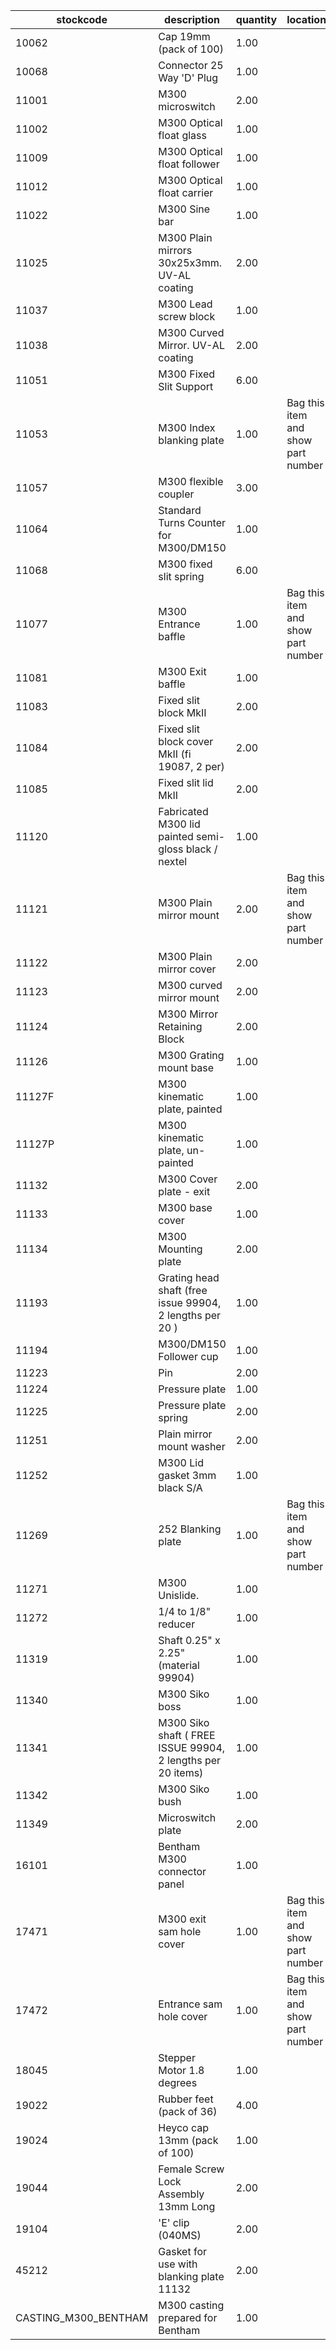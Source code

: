 |stockcode|description|quantity|location|
|---------|-----------|--------|--------|
|10062|Cap 19mm (pack of 100)|1.00||
|10068|Connector 25 Way 'D' Plug|1.00||
|11001|M300 microswitch|2.00||
|11002|M300 Optical float glass|1.00||
|11009|M300 Optical float follower|1.00||
|11012|M300 Optical float carrier|1.00||
|11022|M300 Sine bar|1.00||
|11025|M300 Plain mirrors 30x25x3mm.  UV-AL coating|2.00||
|11037|M300 Lead screw block|1.00||
|11038|M300 Curved Mirror.  UV-AL coating|2.00||
|11051|M300 Fixed Slit Support|6.00||
|11053|M300 Index blanking plate|1.00|Bag this item and show part number|
|11057|M300 flexible coupler|3.00||
|11064|Standard Turns Counter for M300/DM150|1.00||
|11068|M300 fixed slit spring|6.00||
|11077|M300 Entrance baffle|1.00|Bag this item and show part number|
|11081|M300 Exit baffle|1.00||
|11083|Fixed slit block MkII|2.00||
|11084|Fixed slit block cover MkII (fi 19087, 2 per)|2.00||
|11085|Fixed slit lid MkII|2.00||
|11120|Fabricated M300 lid painted semi-gloss black / nextel|1.00||
|11121|M300 Plain mirror mount|2.00|Bag this item and show part number|
|11122|M300 Plain mirror cover|2.00||
|11123|M300 curved mirror mount|2.00||
|11124|M300 Mirror Retaining Block|2.00||
|11126|M300 Grating mount base|1.00||
|11127F|M300 kinematic plate, painted|1.00||
|11127P|M300 kinematic plate, un-painted|1.00||
|11132|M300 Cover plate - exit|2.00||
|11133|M300 base cover|1.00||
|11134|M300 Mounting plate|2.00||
|11193|Grating head shaft (free issue 99904, 2 lengths per 20 )|1.00||
|11194|M300/DM150 Follower cup|1.00||
|11223|Pin|2.00||
|11224|Pressure plate|1.00||
|11225|Pressure plate spring|2.00||
|11251|Plain mirror mount washer|2.00||
|11252|M300 Lid gasket 3mm black S/A|1.00||
|11269|252 Blanking plate|1.00|Bag this item and show part number|
|11271|M300 Unislide.|1.00||
|11272|1/4 to 1/8" reducer|1.00||
|11319|Shaft 0.25" x 2.25" (material 99904)|1.00||
|11340|M300 Siko boss|1.00||
|11341|M300 Siko shaft ( FREE  ISSUE 99904, 2 lengths per 20 items)|1.00||
|11342|M300 Siko bush|1.00||
|11349|Microswitch plate|2.00||
|16101|Bentham M300 connector panel|1.00||
|17471|M300 exit sam hole cover|1.00|Bag this item and show part number|
|17472|Entrance sam hole cover|1.00|Bag this item and show part number|
|18045|Stepper Motor 1.8 degrees|1.00||
|19022|Rubber feet (pack of 36)|4.00| |
|19024|Heyco cap 13mm (pack of 100)|1.00| |
|19044|Female Screw Lock Assembly 13mm Long|2.00||
|19104|'E' clip (040MS)|2.00||
|45212|Gasket for use with blanking plate 11132|2.00||
|CASTING_M300_BENTHAM|M300 casting prepared for Bentham|1.00||
